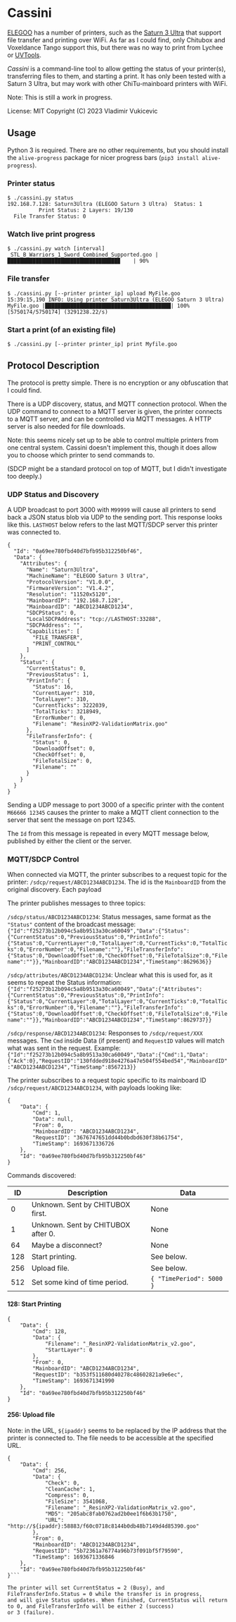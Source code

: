 # Cassini

[ELEGOO](https://www.elegoo.com/) has a number of printers, such as the
[Saturn 3 Ultra](https://www.elegoo.com/products/elegoo-saturn-3-ultra-resin-3d-printer-12k)
that support file transfer and printing over WiFi. As far as I could find, only Chitubox and
Voxeldance Tango support this, but there was no way to print from Lychee or [UVTools](https://github.com/sn4k3/UVtools).

*Cassini* is a command-line tool to allow getting the status of your printer(s),
transferring files to them, and starting a print. It has only been tested with a Saturn 3 Ultra,
but may work with other ChiTu-mainboard printers with WiFi.

Note: This is still a work in progress.

License: MIT
Copyright (C) 2023 Vladimir Vukicevic

## Usage

Python 3 is required. There are no other requirements, but you should
install the `alive-progress` package for nicer progress bars (`pip3 install alive-progress`).

### Printer status

```
$ ./cassini.py status
192.168.7.128: Saturn3Ultra (ELEGOO Saturn 3 Ultra)  Status: 1
          Print Status: 2 Layers: 19/130
  File Transfer Status: 0
```

### Watch live print progress

```
$ ./cassini.py watch [interval]
_STL_B_Warriors_1_Sword_Combined_Supported.goo |███████████████████████████████████▉ ︎   | 90% 
```

### File transfer

```
$ ./cassini.py [--printer printer_ip] upload MyFile.goo
15:39:15,190 INFO: Using printer Saturn3Ultra (ELEGOO Saturn 3 Ultra)
MyFile.goo |████████████████████████████████████████| 100% [5750174/5750174] (3291238.22/s)
```

### Start a print (of an existing file)

```
$ ./cassini.py [--printer printer_ip] print Myfile.goo
```

## Protocol Description

The protocol is pretty simple. There is no encryption or any obfuscation that I could find.

There is a UDP discovery, status, and MQTT connection protocol. When the UDP command to
connect to a MQTT server is given, the printer connects to a MQTT server, and can be
controlled via MQTT messages. A HTTP server is also needed for file downloads.

Note: this seems nicely set up to be able to control multiple printers from one central
system. Cassini doesn't implement this, though it does allow you to choose which printer
to send commands to.

(SDCP might be a standard protocol on top of MQTT, but I didn't investigate too deeply.)

### UDP Status and Discovery

A UDP broadcast to port 3000 with `M99999` will cause all printers to send back a JSON status
blob via UDP to the sending port. This response looks like this. `LASTHOST` below refers
to the last MQTT/SDCP server this printer was connected to.

```
{
  "Id": "0a69ee780fbd40d7bfb95b312250bf46",
  "Data": {
    "Attributes": {
      "Name": "Saturn3Ultra",
      "MachineName": "ELEGOO Saturn 3 Ultra",
      "ProtocolVersion": "V1.0.0",
      "FirmwareVersion": "V1.4.2",
      "Resolution": "11520x5120",
      "MainboardIP": "192.168.7.128",
      "MainboardID": "ABCD1234ABCD1234",
      "SDCPStatus": 0,
      "LocalSDCPAddress": "tcp://LASTHOST:33288",
      "SDCPAddress": "",
      "Capabilities": [
        "FILE_TRANSFER",
        "PRINT_CONTROL"
      ]
    },
    "Status": {
      "CurrentStatus": 0,
      "PreviousStatus": 1,
      "PrintInfo": {
        "Status": 16,
        "CurrentLayer": 310,
        "TotalLayer": 310,
        "CurrentTicks": 3222039,
        "TotalTicks": 3218949,
        "ErrorNumber": 0,
        "Filename": "ResinXP2-ValidationMatrix.goo"
      },
      "FileTransferInfo": {
        "Status": 0,
        "DownloadOffset": 0,
        "CheckOffset": 0,
        "FileTotalSize": 0,
        "Filename": ""
      }
    }
  }
}
```

Sending a UDP message to port 3000 of a specific printer with the content `M66666 12345` causes the
printer to make a MQTT client connection to the server that sent the message on port 12345.

The `Id` from this message is repeated in every MQTT message below, published by either the client
or the server.

### MQTT/SDCP Control

When connected via MQTT, the printer subscribes to a request topic for the printer: `/sdcp/request/ABCD1234ABCD1234`.
The id is the `MainboardID` from the original discovery.  Each payload 

The printer publishes messages to three topics:

`/sdcp/status/ABCD1234ABCD1234`: Status messages, same format as the `"Status"` content of the broadcast message:  `{"Id":"f25273b12b094c5a8b9513a30ca60049","Data":{"Status":{"CurrentStatus":0,"PreviousStatus":0,"PrintInfo":{"Status":0,"CurrentLayer":0,"TotalLayer":0,"CurrentTicks":0,"TotalTicks":0,"ErrorNumber":0,"Filename":""},"FileTransferInfo":{"Status":0,"DownloadOffset":0,"CheckOffset":0,"FileTotalSize":0,"Filename":""}},"MainboardID":"ABCD1234ABCD1234","TimeStamp":8629636}}`

`/sdcp/attributes/ABCD1234ABCD1234`: Unclear what this is used for, as it seems to repeat the Status information: `{"Id":"f25273b12b094c5a8b9513a30ca60049","Data":{"Attributes":{"CurrentStatus":0,"PreviousStatus":0,"PrintInfo":{"Status":0,"CurrentLayer":0,"TotalLayer":0,"CurrentTicks":0,"TotalTicks":0,"ErrorNumber":0,"Filename":""},"FileTransferInfo":{"Status":0,"DownloadOffset":0,"CheckOffset":0,"FileTotalSize":0,"Filename":""}},"MainboardID":"ABCD1234ABCD1234","TimeStamp":8629737}}`

`/sdcp/response/ABCD1234ABCD1234`: Responses to `/sdcp/request/XXX` messages. The `Cmd` inside Data (if present) and `RequestID` values will match what was sent in the request.  Example: `{"Id":"f25273b12b094c5a8b9513a30ca60049","Data":{"Cmd":1,"Data":{"Ack":0},"RequestID":"130fdded918e4276a47e504f554bed54","MainboardID":"ABCD1234ABCD1234","TimeStamp":8567213}}`

The printer subscribes to a request topic specific to its mainboard ID `/sdcp/request/ABCD1234ABCD1234`, with payloads looking like:

```
{
    "Data": {
        "Cmd": 1,
        "Data": null,
        "From": 0,
        "MainboardID": "ABCD1234ABCD1234",
        "RequestID": "3676747651dd44b0bdbd630f38b61754",
        "TimeStamp": 1693671336726
    },
    "Id": "0a69ee780fbd40d7bfb95b312250bf46"
}
```

Commands discovered:

| ID  | Description | Data |
|-----|-------------|------|
| 0   | Unknown. Sent by CHITUBOX first. | None |
| 1   | Unknown. Sent by CHITUBOX after 0. | None |
| 64  | Maybe a disconnect? | None |
| 128 | Start printing. | See below. |
| 256 | Upload file. | See below. |
| 512 | Set some kind of time period. | `{ "TimePeriod": 5000 }` |

#### 128: Start Printing

```
{
    "Data": {
        "Cmd": 128,
        "Data": {
            "Filename": "_ResinXP2-ValidationMatrix_v2.goo",
            "StartLayer": 0
        },
        "From": 0,
        "MainboardID": "ABCD1234ABCD1234",
        "RequestID": "b353f511680d40278c48602821a9e6ec",
        "TimeStamp": 1693671341990
    },
    "Id": "0a69ee780fbd40d7bfb95b312250bf46"
}
```

#### 256: Upload file

Note: in the URL, `${ipaddr}` seems to be replaced by the IP address that the printer
is connected to. The file needs to be accessible at the specified URL.

```
{
    "Data": {
        "Cmd": 256,
        "Data": {
            "Check": 0,
            "CleanCache": 1,
            "Compress": 0,
            "FileSize": 3541068,
            "Filename": "_ResinXP2-ValidationMatrix_v2.goo",
            "MD5": "205abc8fab0762ad2b0ee1f6b63b1750",
            "URL": "http://${ipaddr}:58883/f60c0718c8144b0db48b7149d4d85390.goo"
        },
        "From": 0,
        "MainboardID": "ABCD1234ABCD1234",
        "RequestID": "5b72361a76774a96b73f091bf5f79590",
        "TimeStamp": 1693671336846
    },
    "Id": "0a69ee780fbd40d7bfb95b312250bf46"
}```

The printer will set CurrentStatus = 2 (Busy), and FileTransferInfo.Status = 0 while the transfer is in progress,
and will give Status updates. When finished, CurrentStatus will return to 0, and FileTransferInfo will be either 2 (success)
or 3 (failure).

